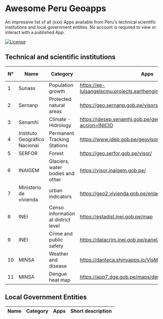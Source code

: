 # Awesome Peru Geoapps
An impressive list of all (xxx) Apps available from Peru's technical scientific institutions and local government entities. No account is required to view or interact with a published App.

[![License](https://img.shields.io/badge/License-MIT-blue.svg)](https://opensource.org/licenses/MIT)


## Technical and scientific institutions

N°  |Name | Category | Apps | Short description
---|---|---|---|---
1  | Sunass| Population growth | https://ee-luisangelscmu.projects.earthengine.app/view/cpoblacional | 
2  | Sernanp | Protected natural areas | https://geo.sernanp.gob.pe/visorsernanp/|
3  | Senamhi | Climate - Hidrology| https://idesep.senamhi.gob.pe/geovisoridesep/go?accion=INICIO
4  | Instituto Geográfico Nacional     | Permanent Tracking Stations | https://www.idep.gob.pe/geovisor/ERP/
5  | SERFOR   | Forest | https://geo.serfor.gob.pe/visor/
6  | INAIGEM  | Glaciers, water bodies and other| https://visor.inaigem.gob.pe/
7  | Ministerio de vivienda |  urban indicators | https://geo2.vivienda.gob.pe/enlaces/geovisor.html
8  | INEI | Censo information at district level | https://estadist.inei.gob.pe/map
9  | INEI | Crime and public safety | https://datacrim.inei.gob.pe/panel/mapa
10 | MINSA | Weather and disease | https://danteca.shinyapps.io/VisMet/
11 | MINSA | Dengue heat map | https://app7.dge.gob.pe/maps/denguemap/



## Local Government Entities
Name | Category | Apps | Short description
---|---|---|---
